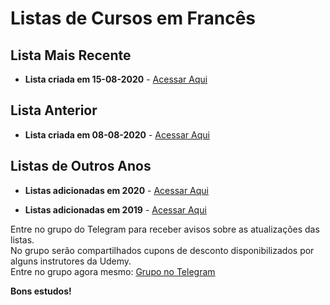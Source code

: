 # Listas de Cursos em Francês

## Lista Mais Recente

  - **Lista criada em 15-08-2020** - [Acessar Aqui](https://github.com/ProgramacaoPratica/CursosUdemy/blob/master/Cursos%20em%20Franc%C3%AAs/2020/Listas/33%20-%20Lista%20-%2015-08-2020.md)
  
## Lista Anterior

  - **Lista criada em 08-08-2020** - [Acessar Aqui](https://github.com/ProgramacaoPratica/CursosUdemy/blob/master/Cursos%20em%20Franc%C3%AAs/2020/Listas/32%20-%20Lista%20-%2008-08-2020.md)
  
## Listas de Outros Anos

  - **Listas adicionadas em 2020** - [Acessar Aqui](https://github.com/ProgramacaoPratica/CursosUdemy/tree/master/Cursos%20em%20Franc%C3%AAs/2020)  

  - **Listas adicionadas em 2019** - [Acessar Aqui](https://github.com/ProgramacaoPratica/CursosUdemy/tree/master/Cursos%20em%20Franc%C3%AAs/2019)  
  
Entre no grupo do Telegram para receber avisos sobre as atualizações das listas.  
No grupo serão compartilhados cupons de desconto disponibilizados por alguns instrutores da Udemy.  
Entre no grupo agora mesmo: [Grupo no Telegram](http://bit.ly/2UvKbVX)

**Bons estudos!**
